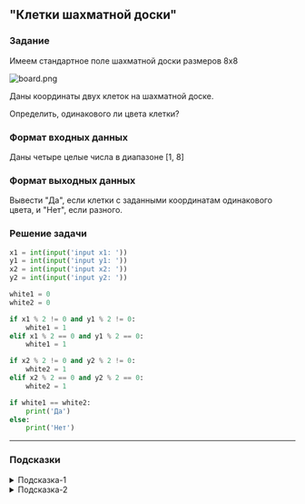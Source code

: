 ## "Клетки шахматной доски"

### Задание

Имеем стандартное поле шахматной доски размеров 8x8

![board.png](img/board.png)

Даны координаты двух клеток на шахматной доске.

Определить, одинакового ли цвета клетки?

### Формат входных данных

Даны четыре целые числа в диапазоне [1, 8]

### Формат выходных данных

Вывести "Да", если клетки с заданными координатам одинакового цвета, и "Нет", если разного.

### Решение задачи

```python
x1 = int(input('input x1: '))
y1 = int(input('input y1: '))
x2 = int(input('input x2: '))
y2 = int(input('input y2: '))

white1 = 0
white2 = 0

if x1 % 2 != 0 and y1 % 2 != 0:
    white1 = 1
elif x1 % 2 == 0 and y1 % 2 == 0:
    white1 = 1

if x2 % 2 != 0 and y2 % 2 != 0:
    white2 = 1
elif x2 % 2 == 0 and y2 % 2 == 0:
    white2 = 1

if white1 == white2:
    print('Да')
else:
    print('Нет')
```

---

### Подсказки

<details>
<summary>Подсказка-1</summary>
Условие для проверки четности числа:

```python
n % 2 == 0
```

</details>

<details>
<summary>Подсказка-2</summary>
Сумма двух нечетных чисел, всегда четная.
</details>
